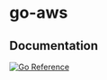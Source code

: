 # go-aws

## Documentation

[![Go Reference](https://pkg.go.dev/badge/github.com/aaronland/go-aws.svg)](https://pkg.go.dev/github.com/aaronland/go-aws/v3)
